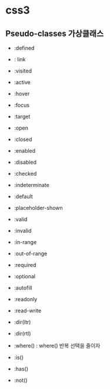 # css3
## Pseudo-classes 가상클래스 

- :defined
- : link
- :visited
- :active
- :hover
- :focus
- :target
- :open 
- :closed
- :enabled 
- :disabled
- :checked
- :indeterminate
- :default
- :placeholder-shown
- :valid
- :invalid
- :in-range
- :out-of-range
- :required
- :optional
- :autofill
- :readonly
- :read-write
- :dir(ltr)
- :dir(rtl)

- :where() : where() 반복 선택을 줄이자
- :is() 
- :has()
- :not() 
